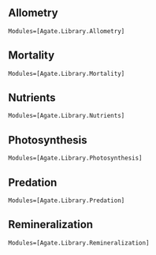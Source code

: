 ## Allometry

```@autodocs
Modules=[Agate.Library.Allometry]
```

## Mortality

```@autodocs
Modules=[Agate.Library.Mortality]
```

## Nutrients

```@autodocs
Modules=[Agate.Library.Nutrients]
```

## Photosynthesis

```@autodocs
Modules=[Agate.Library.Photosynthesis]
```

## Predation

```@autodocs
Modules=[Agate.Library.Predation]
```

## Remineralization

```@autodocs
Modules=[Agate.Library.Remineralization]
```
